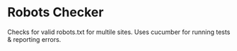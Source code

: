 Robots Checker
========

Checks for valid robots.txt for multile sites. Uses cucumber for running tests & reporting errors.